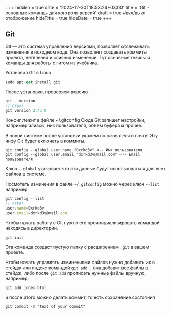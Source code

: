 +++
hidden = true
date = '2024-12-30T18:53:24+03:00'
title = 'Git - основные команды для контроля версий'
draft = true  #вкл/выкл отоброжение
hideTitle = true 
hideDate = true
+++

## Git

Git — это система управления версиями, позволяет отслеживать изменения в исходном коде. Она позволяет создавать коммиты проекта, ветвления и слияния изменений. Тут основные тезисы и команды для работы с гитом из учебника.

Установка Git в Linux
```js
sudo apt-get install git
```

После установки, проверяем версию 
```js
git --version
// Ответ 
git version 2.43.0
```

Конфиг лежит в файле ~/.gitconfig Сюда Git запишет настройки, например алиасы, ник пользователя, объем буфера и прочее.

В новой системе после установки укажем пользователя и почту. Эту инфу Git будет включать в коммиты.
```
git config --global user.name "Dxrkd3v" <-- Имя пользователя
git config --global user.email "dxrkd3v@mail.com" <-- Email пользователя
```
Ключ `--global` указывает что эти данные будут использоваться для всех файлов в системе.

Посмотеть изминения в файле `~/.gitconfig` можно через ключ `--list` например
```js
git config --list
// ответ
user.name=Dxrkd3v
user.email=dxrkd3v@mail.com
```
Чтобы начать работу с Git нужно его проинициализировать командой находясь в директории.
```
git init
```
Эта команда создаст пустую папку с расширением `.git` в вашем проекте.

Чтобы начать управлять изминениями файлов нужно добавить их в стейдж или индекс командой `git add .` она добавит все файлы в стейдж, либо после `git add` прописать нужные файлы вручную, например:

```
git add index.html
```
и после этого можно делать коммит, то есть сохранение состояния
```
git commit -m "text of your commit"
```

